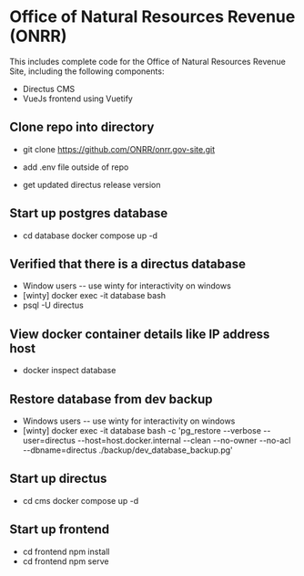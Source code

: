 # Office of Natural Resources Revenue (ONRR)

This includes complete code for the Office of Natural Resources Revenue Site, including the following components:
- Directus CMS 
- VueJs frontend using Vuetify

## Clone repo into directory
- git clone https://github.com/ONRR/onrr.gov-site.git
- add .env file outside of repo

- get updated directus release version 

## Start up postgres database
- cd database docker compose up -d

## Verified that there is a directus database
- Window users -- use winty for interactivity on windows
- [winty] docker exec -it database bash
- psql -U directus

## View docker container details like IP address host
- docker inspect database

## Restore database from dev backup
- Windows users -- use winty for interactivity on windows
- [winty] docker exec -it database bash -c 'pg_restore --verbose  --user=directus --host=host.docker.internal --clean  --no-owner --no-acl --dbname=directus ./backup/dev_database_backup.pg'

## Start up directus
- cd cms docker compose up -d

## Start up frontend
- cd frontend npm install
- cd frontend npm serve